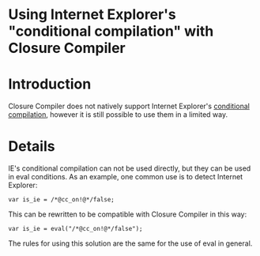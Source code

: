 # Using Internet Explorer's "conditional compilation" with Closure Compiler

# Introduction

Closure Compiler does not natively support Internet Explorer's [conditional compilation](http://msdn.microsoft.com/en-us/library/121hztk3(VS.71).aspx), however it is still possible to use them in a limited way.

# Details

IE's conditional compilation can not be used directly, but they can be used in eval conditions.  As an example, one common use is to detect Internet Explorer:

`var is_ie = /*@cc_on!@*/false;`

This can be rewritten to be compatible with Closure Compiler in this way:

`var is_ie = eval("/*@cc_on!@*/false");`

The rules for using this solution are the same for the use of eval in general.